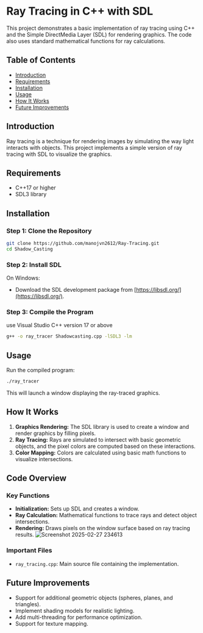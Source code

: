 # Ray Tracing in C++ with SDL

This project demonstrates a basic implementation of ray tracing using C++ and the Simple DirectMedia Layer (SDL) for rendering graphics. The code also uses standard mathematical functions for ray calculations.

## Table of Contents
- [Introduction](#introduction)
- [Requirements](#requirements)
- [Installation](#installation)
- [Usage](#usage)
- [How It Works](#how-it-works)
- [Future Improvements](#future-improvements)

## Introduction
Ray tracing is a technique for rendering images by simulating the way light interacts with objects. This project implements a simple version of ray tracing with SDL to visualize the graphics.

## Requirements
- C++17 or higher
- SDL3 library

## Installation
### Step 1: Clone the Repository
```bash
git clone https://github.com/manojvn2612/Ray-Tracing.git
cd Shadow_Casting
```

### Step 2: Install SDL

On Windows:
- Download the SDL development package from [https://libsdl.org/](https://libsdl.org/).

### Step 3: Compile the Program
use Visual Studio C++ version 17 or above
```bash
g++ -o ray_tracer Shadowcasting.cpp -lSDL3 -lm
```

## Usage
Run the compiled program:
```bash
./ray_tracer
```
This will launch a window displaying the ray-traced graphics.

## How It Works
1. **Graphics Rendering:** The SDL library is used to create a window and render graphics by filling pixels.
2. **Ray Tracing:** Rays are simulated to intersect with basic geometric objects, and the pixel colors are computed based on these interactions.
3. **Color Mapping:** Colors are calculated using basic math functions to visualize intersections.

## Code Overview
### Key Functions
- **Initialization:** Sets up SDL and creates a window.
- **Ray Calculation:** Mathematical functions to trace rays and detect object intersections.
- **Rendering:** Draws pixels on the window surface based on ray tracing results.
![Screenshot 2025-02-27 234613](https://github.com/user-attachments/assets/df11aff8-0a61-40b3-aff7-a3ce9281c6cc)


### Important Files
- `ray_tracing.cpp`: Main source file containing the implementation.

## Future Improvements
- Support for additional geometric objects (spheres, planes, and triangles).
- Implement shading models for realistic lighting.
- Add multi-threading for performance optimization.
- Support for texture mapping.

